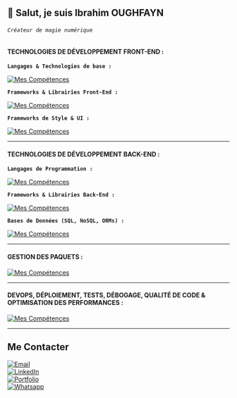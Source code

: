 ## 👋 Salut, je suis Ibrahim OUGHFAYN  
###### *`Créateur de magie numérique`*

#### TECHNOLOGIES DE DÉVELOPPEMENT FRONT-END :  
**`Langages & Technologies de base :`**

[![Mes Compétences](https://skillicons.dev/icons?i=html,css,js,&perline=12)](https://skillicons.dev)

**`Frameworks & Librairies Front-End :`**

[![Mes Compétences](https://skillicons.dev/icons?i=react,vite,nextjs,&perline=12)](https://skillicons.dev)

**`Frameworks de Style & UI :`**

[![Mes Compétences](https://skillicons.dev/icons?i=bootstrap,tailwind,shadcn,&perline=12)](https://skillicons.dev)

---

#### TECHNOLOGIES DE DÉVELOPPEMENT BACK-END :  
**`Langages de Programmation :`**

[![Mes Compétences](https://skillicons.dev/icons?i=js,py,php,&perline=12)](https://skillicons.dev)

**`Frameworks & Librairies Back-End :`**

[![Mes Compétences](https://skillicons.dev/icons?i=nodejs,express,django,&perline=12)](https://skillicons.dev)

**`Bases de Données (SQL, NoSQL, ORMs) :`**

[![Mes Compétences](https://skillicons.dev/icons?i=mongodb,firebase,mysql,sqlite,&perline=12)](https://skillicons.dev)

---

#### GESTION DES PAQUETS :  
[![Mes Compétences](https://skillicons.dev/icons?i=npm,&perline=12)](https://skillicons.dev)

---

#### DEVOPS, DÉPLOIEMENT, TESTS, DÉBOGAGE, QUALITÉ DE CODE & OPTIMISATION DES PERFORMANCES :  
[![Mes Compétences](https://skillicons.dev/icons?i=git,github,vercel,netlify,&perline=12)](https://skillicons.dev)

---

## Me Contacter  

[![Email](https://img.shields.io/badge/-Email-D14836?style=flat-square&logo=gdmail&logoColor=white)](mailto:oughfayn.mt@gmail.com)  
[![LinkedIn](https://img.shields.io/badge/-LinkedIn-0077B5?style=flat-square&logo=linkedin&logoColor=white)](https://www.linkedin.com/in/ibrahym-oughfayn/)  
[![Portfolio](https://img.shields.io/badge/-Portfolio-000?style=flat-square&logo=global&logoColor=white)](https://ibrahim-oughfayn.github.io/my-Portfolio/)  
[![Whatsapp](https://img.shields.io/badge/-Whatsapp-ff00000?style=flat-square&logo=gloal&logoColor=green)](https://wa.me/0702795242)
